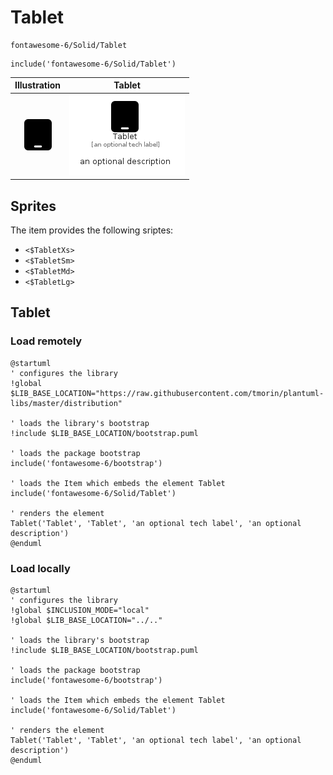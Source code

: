 # Tablet


```text
fontawesome-6/Solid/Tablet
```

```text
include('fontawesome-6/Solid/Tablet')
```



| Illustration | Tablet |
| :---: | :---: |
| ![illustration for Illustration](../../fontawesome-6/Solid/Tablet.png) | ![illustration for Tablet](../../fontawesome-6/Solid/Tablet.Local.png) |



## Sprites
The item provides the following sriptes:

- `<$TabletXs>`
- `<$TabletSm>`
- `<$TabletMd>`
- `<$TabletLg>`





## Tablet

### Load remotely
```plantuml
@startuml
' configures the library
!global $LIB_BASE_LOCATION="https://raw.githubusercontent.com/tmorin/plantuml-libs/master/distribution"

' loads the library's bootstrap
!include $LIB_BASE_LOCATION/bootstrap.puml

' loads the package bootstrap
include('fontawesome-6/bootstrap')

' loads the Item which embeds the element Tablet
include('fontawesome-6/Solid/Tablet')

' renders the element
Tablet('Tablet', 'Tablet', 'an optional tech label', 'an optional description')
@enduml
```

### Load locally
```plantuml
@startuml
' configures the library
!global $INCLUSION_MODE="local"
!global $LIB_BASE_LOCATION="../.."

' loads the library's bootstrap
!include $LIB_BASE_LOCATION/bootstrap.puml

' loads the package bootstrap
include('fontawesome-6/bootstrap')

' loads the Item which embeds the element Tablet
include('fontawesome-6/Solid/Tablet')

' renders the element
Tablet('Tablet', 'Tablet', 'an optional tech label', 'an optional description')
@enduml
```

